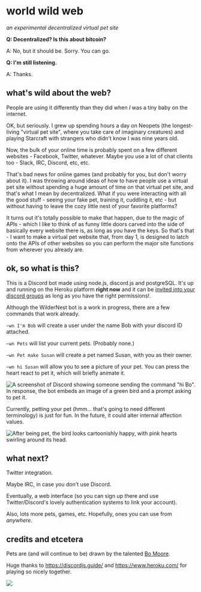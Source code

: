 # world wild web
*an experimental decentralized virtual pet site*

**Q: Decentralized? Is this about bitcoin?**

A: No, but it should be. Sorry. You can go.

**Q: I'm still listening.**

A: Thanks.

## what's wild about the web?

People are using it differently than they did when *I* was a tiny baby on the internet.

OK, but seriously. I grew up spending hours a day on Neopets (the longest-living "virtual pet site", where you take care of imaginary creatures) and playing Starcraft with strangers who didn't know I was nine years old.

Now, the bulk of your online time is probably spent on a few different websites - Facebook, Twitter, whatever. Maybe you use a lot of chat clients too - Slack, IRC, Discord, etc, etc.

That's bad news for online games (and probably for you, but don't worry about it). I was throwing around ideas of how to have people use a virtual pet site without spending a huge amount of time *on* that virtual pet site, and that's what I mean by decentralized. What if you were interacting with all the good stuff - seeing your fake pet, training it, cuddling it, etc - but without having to leave the cozy little nest of your favorite platforms?

It turns out it's totally possible to make that happen, due to the magic of APIs - which I like to think of as funny little doors carved into the side of basically every website there is, as long as you have the keys. So that's that - I want to make a virtual pet website that, from day 1, is designed to latch onto the APIs of other websites so you can perform the major site functions from wherever you already are.

## ok, so what is this?

This is a Discord bot made using node.js, discord.js and postgreSQL.
It's up and running on the Heroku platform **right now** and it can be [invited into your discord groups](https://discord.com/oauth2/authorize?client_id=820800068947935303&scope=bot) as long as you have the right permissions!.

Although the WilderNest bot is a work in progress, there are a few commands that work already.

`~wn I'm Bob` will create a user under the name Bob with your discord ID attached.

`~wn Pets` will list your current pets. (Probably none.)

`~wn Pet make Susan` will create a pet named Susan, with you as their owner.

`~wn hi Susan` will allow you to see a picture of your pet. You can press the heart react to pet it, which will briefly animate it.

![A screenshot of Discord showing someone sending the command "hi Bo". In response, the bot embeds an image of a green bird and a prompt asking to pet it.](http://www.wilderne.st/example1.png)

Currently, petting your pet (hmm... that's going to need different terminology) is just for fun. In the future, it could alter internal affection values.

![After being pet, the bird looks cartoonishly happy, with pink hearts swirling around its head.](http://www.wilderne.st/example2.png)

## what next?

Twitter integration.

Maybe IRC, in case you don't use Discord.

Eventually, a web interface (so you can sign up there and use Twitter/Discord's lovely authentication systems to link your account).

Also, lots more pets, games, etc. Hopefully, ones you can use from *anywhere*.

## credits and etcetera

Pets are (and will continue to be) drawn by the talented [Bo Moore](http://bomoore.net/).

Huge thanks to https://discordjs.guide/ and https://www.heroku.com/ for playing so nicely together.

![](http://www.wilderne.st/poster.png)
